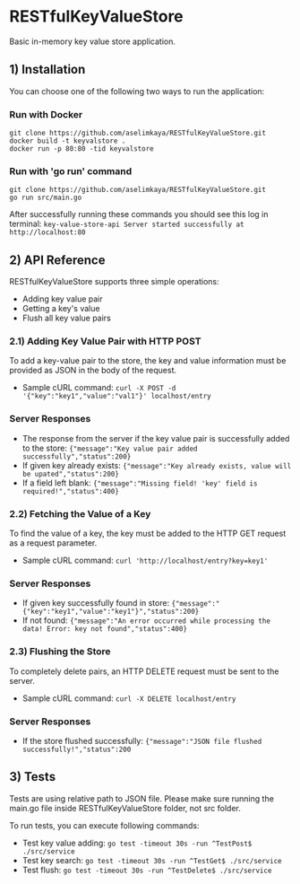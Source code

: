 # RESTfulKeyValueStore
Basic in-memory key value store application.

## 1) Installation
You can choose one of the following two ways to run the application:

### Run with Docker
```
git clone https://github.com/aselimkaya/RESTfulKeyValueStore.git
docker build -t keyvalstore .
docker run -p 80:80 -tid keyvalstore
```

### Run with 'go run' command
```
git clone https://github.com/aselimkaya/RESTfulKeyValueStore.git
go run src/main.go
```

After successfully running these commands you should see this log in terminal:  ```key-value-store-api Server started successfully at http://localhost:80```

## 2) API Reference

RESTfulKeyValueStore supports three simple operations:
* Adding key value pair
* Getting a key's value
* Flush all key value pairs

### 2.1) Adding Key Value Pair with HTTP POST
To add a key-value pair to the store, the key and value information must be provided as JSON in the body of the request.

* Sample cURL command: ```curl -X POST -d '{"key":"key1","value":"val1"}' localhost/entry```

### Server Responses
* The response from the server if the key value pair is successfully added to the store: ```{"message":"Key value pair added successfully","status":200}```
* If given key already exists: ```{"message":"Key already exists, value will be upated","status":200}```
* If a field left blank: ```{"message":"Missing field! 'key' field is required!","status":400}```

### 2.2) Fetching the Value of a Key
To find the value of a key, the key must be added to the HTTP GET request as a request parameter.
* Sample cURL command: ```curl 'http://localhost/entry?key=key1'```

### Server Responses
* If given key successfully found in store: ```{"message":"{"key":"key1","value":"key1"}","status":200}```
* If not found: ```{"message":"An error occurred while processing the data! Error: key not found","status":400}```

### 2.3) Flushing the Store
To completely delete pairs, an HTTP DELETE request must be sent to the server.
* Sample cURL command: ```curl -X DELETE localhost/entry```

### Server Responses
* If the store flushed successfully: ```{"message":"JSON file flushed successfully!","status":200```

## 3) Tests
Tests are using relative path to JSON file. Please make sure running the main.go file inside RESTfulKeyValueStore folder, not src folder.

To run tests, you can execute following commands:
* Test key value adding: ```go test -timeout 30s -run ^TestPost$ ./src/service```
* Test key search: ```go test -timeout 30s -run ^TestGet$ ./src/service```
* Test flush: ```go test -timeout 30s -run ^TestDelete$ ./src/service```